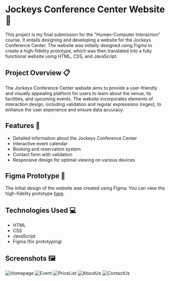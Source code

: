 # Jockeys Conference Center Website 🏨

This project is my final submission for the "Human-Computer Interaction" course. It entails designing and developing a website for the Jockeys Conference Center. The website was initially designed using Figma to create a high-fidelity prototype, which was then translated into a fully functional website using HTML, CSS, and JavaScript.

## Project Overview 📋

The Jockeys Conference Center website aims to provide a user-friendly and visually appealing platform for users to learn about the venue, its facilities, and upcoming events. The website incorporates elements of interaction design, including validation and regular expressions (regex), to enhance the user experience and ensure data accuracy.

## Features 🎯

- Detailed information about the Jockeys Conference Center
- Interactive event calendar
- Booking and reservation system
- Contact form with validation
- Responsive design for optimal viewing on various devices

## Figma Prototype 🎨

The initial design of the website was created using Figma. You can view the high-fidelity prototype [here](https://www.figma.com/file/HS1WzaDOMHbqYmuTWQvz8d/Axel-Nino-Nakata---JCC-FIGMA?type=design&node-id=0%3A1&mode=design&t=GmWsFwgUo6MyWVug-1).

## Technologies Used 💻

- HTML
- CSS
- JavaScript
- Figma (for prototyping)

## Screenshots 🖼️
![Homepage](./JCC%20Design/Home.png)
![Event](./JCC%20Design/Event.png)
![PriceList](./JCC%20Design/Price%20List.png)
![AboutUs](./JCC%20Design/About%20Us.png)
![ContactUs](./JCC%20Design/Contact%20Us.png)
